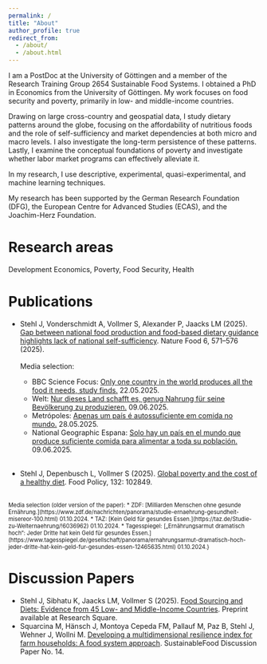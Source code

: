```yaml
---
permalink: /
title: "About"
author_profile: true
redirect_from: 
  - /about/
  - /about.html
---
```


I am a PostDoc at the University of Göttingen and a member of the Research Training Group 2654 Sustainable Food Systems. I obtained a PhD in Economics from the University of Göttingen. My work focuses on food security and poverty, primarily in low- and middle-income countries.

Drawing on large cross-country and geospatial data, I study dietary patterns around the globe, focusing on the affordability of nutritious foods and the role of self-sufficiency and market dependencies at both micro and macro levels. I also investigate the long-term persistence of these patterns. Lastly, I examine the conceptual foundations of poverty and investigate whether labor market programs can effectively alleviate it.

In my research, I use descriptive, experimental, quasi-experimental, and machine learning techniques. 

My research has been supported by the German Research Foundation (DFG), the European Centre for Advanced Studies (ECAS), and the Joachim-Herz Foundation.

# Research areas
Development Economics, Poverty, Food Security, Health

# Publications
- Stehl J, Vonderschmidt A, Vollmer S, Alexander P, Jaacks LM (2025). [Gap between national food production and food-based dietary guidance highlights lack of national self-sufficiency](https://www.nature.com/articles/s43016-025-01173-4). Nature Food 6, 571–576 (2025). <br><br>
  Media selection:
  * BBC Science Focus: [Only one country in the world produces all the food it needs, study finds.](https://www.sciencefocus.com/news/only-one-country-produces-food-it-needs-self-sufficient) 22.05.2025.
  * Welt: [Nur dieses Land schafft es, genug Nahrung für seine Bevölkerung zu produzieren.](https://www.welt.de/kmpkt/article256215526/nur-dieses-land-schafft-es-genug-nahrung-fuer-seine-bevoelkerung-zu-produzieren.html) 09.06.2025.
  * Metrópoles: [Apenas um país é autossuficiente em comida no mundo.](https://www.metropoles.com/ciencia/pais-autossuficiente-em-comida) 28.05.2025.
  * National Geographic Espana: [Solo hay un país en el mundo que produce suficiente comida para alimentar a toda su población.](https://www.nationalgeographic.com.es/medio-ambiente/solo-hay-pais-mundo-que-produce-suficiente-comida-para-alimentar-toda-su-poblacion_25221) 09.06.2025.

  <br>
- Stehl J, Depenbusch L, Vollmer S (2025). [Global poverty and the cost of a healthy diet](https://www.sciencedirect.com/science/article/pii/S0306919225000533?via%3Dihub). Food Policy, 132: 102849. <br><br>
<div style="font-size: 80%;">
  Media selection (older version of the paper):
  * ZDF: [Milliarden Menschen ohne gesunde Ernährung.](https://www.zdf.de/nachrichten/panorama/studie-ernaehrung-gesundheit-misereor-100.html) 01.10.2024.
  * TAZ: [Kein Geld für gesundes Essen.](https://taz.de/Studie-zu-Welternaehrung/!6036962) 01.10.2024.
  * Tagesspiegel: [„Ernährungsarmut dramatisch hoch“: Jeder Dritte hat kein Geld für gesundes Essen.](https://www.tagesspiegel.de/gesellschaft/panorama/ernahrungsarmut-dramatisch-hoch-jeder-dritte-hat-kein-geld-fur-gesundes-essen-12465635.html) 01.10.2024.}
</div>

# Discussion Papers
- Stehl J, Sibhatu K, Jaacks LM, Vollmer S (2025). [Food Sourcing and Diets: Evidence from 45 Low- and Middle-Income Countries](https://doi.org/10.21203/rs.3.rs-5874611/v1). Preprint available at Research Square.
- Squarcina M, Hänsch J, Montoya Cepeda FM, Pallauf M, Paz B, Stehl J, Wehner J, Wollni M. [Developing a multidimensional resilience index for farm households: A food system approach](https://www.uni-goettingen.de/de/document/download/e8eb924cae9542987432854228e66dfd.pdf/SFS_DP_014.pdf). SustainableFood Discussion Paper No. 14.

